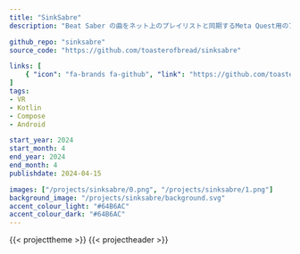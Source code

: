 ```yaml
---
title: "SinkSabre"
description: "Beat Saber の曲をネット上のプレイリストと同期するMeta Quest用のアプリケーション。"

github_repo: "sinksabre"
source_code: "https://github.com/toasterofbread/sinksabre"

links: [
    { "icon": "fa-brands fa-github", "link": "https://github.com/toasterofbread/sinksabre", "label": "レポジトリ" }
]
tags:
- VR
- Kotlin
- Compose
- Android

start_year: 2024
start_month: 4
end_year: 2024
end_month: 4
publishdate: 2024-04-15

images: ["/projects/sinksabre/0.png", "/projects/sinksabre/1.png"]
background_image: "/projects/sinksabre/background.svg"
accent_colour_light: "#64B6AC"
accent_colour_dark: "#64B6AC"
---
```


{{< projecttheme >}}
{{< projectheader >}}
